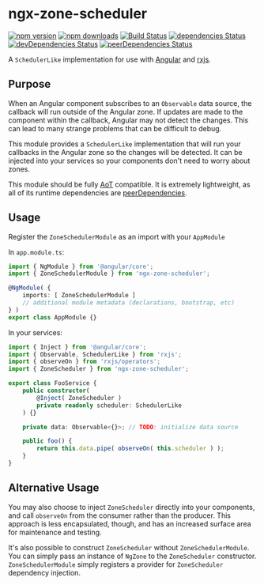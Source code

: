 # ngx-zone-scheduler #
[![npm version](https://img.shields.io/npm/v/ngx-zone-scheduler.svg)](https://www.npmjs.com/package/ngx-zone-scheduler) [![npm downloads](https://img.shields.io/npm/dw/ngx-zone-scheduler.svg)](https://www.npmjs.com/package/ngx-zone-scheduler) [![Build Status](https://travis-ci.org/Jovalent/ngx-zone-scheduler.svg?branch=master)](https://travis-ci.org/Jovalent/ngx-zone-scheduler) [![dependencies Status](https://david-dm.org/Jovalent/ngx-zone-scheduler/status.svg)](https://david-dm.org/Jovalent/ngx-zone-scheduler) [![devDependencies Status](https://david-dm.org/Jovalent/ngx-zone-scheduler/dev-status.svg)](https://david-dm.org/Jovalent/ngx-zone-scheduler?type=dev) [![peerDependencies Status](https://david-dm.org/Jovalent/ngx-zone-scheduler/peer-status.svg)](https://david-dm.org/Jovalent/ngx-zone-scheduler?type=peer)


A `SchedulerLike` implementation for use with [Angular](https://github.com/angular/angular) and [rxjs](https://github.com/ReactiveX/rxjs).

## Purpose ##

When an Angular component subscribes to an `Observable` data source, the callback will run outside of the Angular zone. If updates are made to the component within the callback, Angular may not detect the changes. This can lead to many strange problems that can be difficult to debug.

This module provides a `SchedulerLike` implementation that will run your callbacks in the Angular zone so the changes will be detected. It can be injected into your services so your components don't need to worry about zones.

This module should be fully [AoT](https://angular.io/guide/aot-compiler) compatible. It is extremely lightweight, as all of its runtime dependencies are [peerDependencies](https://nodejs.org/en/blog/npm/peer-dependencies/).

## Usage ##

Register the `ZoneSchedulerModule` as an import with your `AppModule`

In `app.module.ts`:

```ts
import { NgModule } from '@angular/core';
import { ZoneSchedulerModule } from 'ngx-zone-scheduler';

@NgModule( {
	imports: [ ZoneSchedulerModule ]
	// additional module metadata (declarations, bootstrap, etc)
} )
export class AppModule {}
```

In your services:

```ts
import { Inject } from '@angular/core';
import { Observable, SchedulerLike } from 'rxjs';
import { observeOn } from 'rxjs/operators';
import { ZoneScheduler } from 'ngx-zone-scheduler';

export class FooService {
	public constructor(
		@Inject( ZoneScheduler )
		private readonly scheduler: SchedulerLike
	) {}

	private data: Observable<{}>; // TODO: initialize data source

	public foo() {
		return this.data.pipe( observeOn( this.scheduler ) );
	}
}
```

## Alternative Usage ##

You may also choose to inject `ZoneScheduler` directly into your components, and call `observeOn` from the consumer rather than the producer. This approach is less encapsulated, though, and has an increased surface area for maintenance and testing.

It's also possible to construct `ZoneScheduler` without `ZoneSchedulerModule`. You can simply pass an instance of `NgZone` to the `ZoneScheduler` constructor. `ZoneSchedulerModule` simply registers a provider for `ZoneScheduler` dependency injection.
